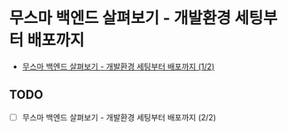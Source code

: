 # 무스마 백엔드 살펴보기 - 개발환경 세팅부터 배포까지

- [무스마 백엔드 살펴보기 - 개발환경 세팅부터 배포까지 (1/2)](https://musma.github.io/2021/10/07/backend-01.html)

## TODO

- [ ] 무스마 백엔드 살펴보기 - 개발환경 세팅부터 배포까지 (2/2)
